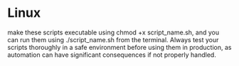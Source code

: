 # Linux
make these scripts executable using chmod +x script_name.sh, 
and you can run them using
./script_name.sh from the terminal. 
Always test your scripts thoroughly in a safe environment before using them in production, as automation can have significant consequences if not properly handled.
